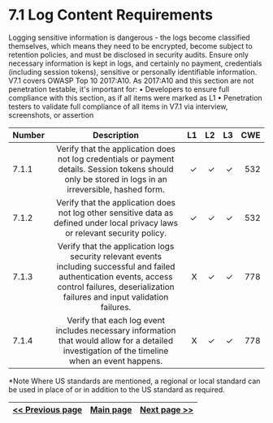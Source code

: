 # 7.1 Log Content Requirements

Logging sensitive information is dangerous - the logs become classified themselves, which means they need to be encrypted, become subject to retention policies, and must be disclosed in security audits. Ensure only necessary information is kept in logs, and certainly no payment, credentials (including session tokens), sensitive or personally identifiable information.
V7.1 covers OWASP Top 10 2017:A10. As 2017:A10 and this section are not penetration testable, it's important for:
•	Developers to ensure full compliance with this section, as if all items were marked as L1
•	Penetration testers to validate full compliance of all items in V7.1 via interview, screenshots, or assertion

| Number       | Description     | L1    		| L2         | L3 		   | CWE		|
| :------------- | :----------: | -----------: | -----------:|-----------:| -----------:|
| 7.1.1 | Verify that the application does not log credentials or payment details. Session tokens should only be stored in logs in an irreversible, hashed form.| ✓	 | ✓   | ✓   | 532 |
| 7.1.2 | Verify that the application does not log other sensitive data as defined under local privacy laws or relevant security policy.   | ✓ 	 | ✓   | ✓   | 532 |
| 7.1.3 | Verify that the application logs security relevant events including successful and failed authentication events, access control failures, deserialization failures and input validation failures.  | X	 | ✓   | ✓   | 778 |
| 7.1.4 | Verify that each log event includes necessary information that would allow for a detailed investigation of the timeline when an event happens.  | X 	 | ✓   | ✓   | 778 |

*Note
Where US standards are mentioned, a regional or local standard can be used in place of or in addition to the US standard as required.

[<< Previous page](1.%20Identify%20teams.md) | [Main page](../README.md) | [Next page >>](3.%20Nominate%20Champions.md)
| --- | --- | --- |
